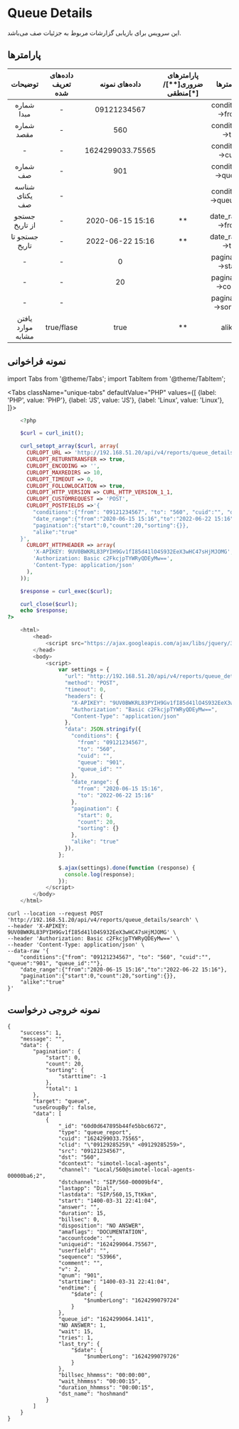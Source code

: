 
# Queue Details

این سرویس برای بازیابی گزارشات مربوط به جزئیات صف می‌باشد.

## پارامتر‌ها
|      توضیحات      | داده‌های تعریف شده |   داده‌های نمونه  | پارامترهای ضروری[**]/منطقی[*] |       پارامتر‌ها      |
|:-----------------:|:-----------------:|:----------------:|:----------------------:|:--------------------:|
|     شماره مبدا    |         -         |    09121234567   |                        |   conditions->from   |
|     شماره مقصد    |         -         |        560       |                        |    conditions->to    |
|         -         |         -         | 1624299033.75565 |                        |   conditions->cuid   |
|      شماره صف     |         -         |        901       |                        |   conditions->queue  |
|   شناسه یکتای صف  |         -         |                  |                        | conditions->queue_id |
|   جستجو از تاریخ  |         -         | 2020-06-15 15:16 |           **           |   date_range->from   |
|   جستجو تا تاریخ  |         -         | 2022-06-22 15:16 |           **           |    date_range->to    |
|         -         |         -         |         0        |                        |   pagination->start  |
|         -         |         -         |        20        |                        |   pagination->count  |
|         -         |         -         |                  |                        |  pagination->sorting |
| یافتن موارد مشابه |     true/flase    |       true       |           **           |         alike        |



## نمونه فراخوانی

import Tabs from '@theme/Tabs';
import TabItem from '@theme/TabItem';

<Tabs
   className="unique-tabs" 
    defaultValue="PHP"
    values={[
        {label: 'PHP', value: 'PHP'},
        {label: 'JS', value: 'JS'},
		{label: 'Linux', value: 'Linux'},
    ]}>
<TabItem value="PHP">

```php
	<?php

	$curl = curl_init();

	curl_setopt_array($curl, array(
	  CURLOPT_URL => 'http://192.168.51.20/api/v4/reports/queue_details/search',
	  CURLOPT_RETURNTRANSFER => true,
	  CURLOPT_ENCODING => '',
	  CURLOPT_MAXREDIRS => 10,
	  CURLOPT_TIMEOUT => 0,
	  CURLOPT_FOLLOWLOCATION => true,
	  CURLOPT_HTTP_VERSION => CURL_HTTP_VERSION_1_1,
	  CURLOPT_CUSTOMREQUEST => 'POST',
	  CURLOPT_POSTFIELDS =>'{
		"conditions":{"from": "09121234567", "to": "560", "cuid":"", "queue":"901", "queue_id":""},
		"date_range":{"from":"2020-06-15 15:16","to":"2022-06-22 15:16"},
		"pagination":{"start":0,"count":20,"sorting":{}},
		"alike":"true"
	}',
	  CURLOPT_HTTPHEADER => array(
		'X-APIKEY: 9UV0BWKRL83PYIH9Gv1fI85d41lO4S932EeX3wHC47sHjMJOMG',
		'Authorization: Basic c2FkcjpTYWRyQDEyMw==',
		'Content-Type: application/json'
	  ),
	));

	$response = curl_exec($curl);

	curl_close($curl);
	echo $response;
?>
```

</TabItem>
<TabItem value="JS">

```js
	<html>
		<head>
			<script src="https://ajax.googleapis.com/ajax/libs/jquery/3.5.1/jquery.min.js"></script>
		</head>
		<body>
			<script>
				var settings = {
				  "url": "http://192.168.51.20/api/v4/reports/queue_details/search",
				  "method": "POST",
				  "timeout": 0,
				  "headers": {
					"X-APIKEY": "9UV0BWKRL83PYIH9Gv1fI85d41lO4S932EeX3wHC47sHjMJOMG",
					"Authorization": "Basic c2FkcjpTYWRyQDEyMw==",
					"Content-Type": "application/json"
				  },
				  "data": JSON.stringify({
					"conditions": {
					  "from": "09121234567",
					  "to": "560",
					  "cuid": "",
					  "queue": "901",
					  "queue_id": ""
					},
					"date_range": {
					  "from": "2020-06-15 15:16",
					  "to": "2022-06-22 15:16"
					},
					"pagination": {
					  "start": 0,
					  "count": 20,
					  "sorting": {}
					},
					"alike": "true"
				  }),
				};

				$.ajax(settings).done(function (response) {
				  console.log(response);
				});
			</script>
		</body>
	</html>
```

</TabItem>
<TabItem value="Linux">

	curl --location --request POST 'http://192.168.51.20/api/v4/reports/queue_details/search' \
	--header 'X-APIKEY: 9UV0BWKRL83PYIH9Gv1fI85d41lO4S932EeX3wHC47sHjMJOMG' \
	--header 'Authorization: Basic c2FkcjpTYWRyQDEyMw==' \
	--header 'Content-Type: application/json' \
	--data-raw '{
		"conditions":{"from": "09121234567", "to": "560", "cuid":"", "queue":"901", "queue_id":""},
		"date_range":{"from":"2020-06-15 15:16","to":"2022-06-22 15:16"},
		"pagination":{"start":0,"count":20,"sorting":{}},
		"alike":"true"
	}'

</TabItem>
</Tabs>

## نمونه خروجی درخواست

```shell
{
    "success": 1,
    "message": "",
    "data": {
        "pagination": {
            "start": 0,
            "count": 20,
            "sorting": {
                "starttime": -1
            },
            "total": 1
        },
        "target": "queue",
        "useGroupBy": false,
        "data": [
            {
                "_id": "60d0d647895b44fe5bbc6672",
                "type": "queue_report",
                "cuid": "1624299033.75565",
                "clid": "\"09129285259\" <09129285259>",
                "src": "09121234567",
                "dst": "560",
                "dcontext": "simotel-local-agents",
                "channel": "Local/560@simotel-local-agents-00000ba6;2",
                "dstchannel": "SIP/560-00009bf4",
                "lastapp": "Dial",
                "lastdata": "SIP/560,15,TtKkm",
                "start": "1400-03-31 22:41:04",
                "answer": "",
                "duration": 15,
                "billsec": 0,
                "disposition": "NO ANSWER",
                "amaflags": "DOCUMENTATION",
                "accountcode": "",
                "uniqueid": "1624299064.75567",
                "userfield": "",
                "sequence": "53966",
                "comment": "",
                "v": 2,
                "qnum": "901",
                "starttime": "1400-03-31 22:41:04",
                "endtime": {
                    "$date": {
                        "$numberLong": "1624299079724"
                    }
                },
                "queue_id": "1624299064.1411",
                "NO ANSWER": 1,
                "wait": 15,
                "tries": 1,
                "last_try": {
                    "$date": {
                        "$numberLong": "1624299079726"
                    }
                },
                "billsec_hhmmss": "00:00:00",
                "wait_hhmmss": "00:00:15",
                "duration_hhmmss": "00:00:15",
                "dst_name": "hoshmand"
            }
        ]
    }
}
```
